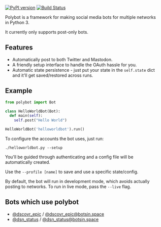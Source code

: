 [![PyPI version](https://badge.fury.io/py/polybot.svg)](https://badge.fury.io/py/polybot)
[![Build Status](https://travis-ci.org/russss/polybot.svg?branch=master)](https://travis-ci.org/russss/polybot)

Polybot is a framework for making social media bots for multiple
networks in Python 3.

It currently only supports post-only bots.

## Features

* Automatically post to both Twitter and Mastodon.
* A friendly setup interface to handle the OAuth hassle for you.
* Automatic state persistence - just put your state in the `self.state`
  dict and it'll get saved/restored across runs.

## Example

```python
from polybot import Bot

class HelloWorldBot(Bot):
  def main(self):
    self.post("Hello World")

HelloWorldBot('helloworldbot').run()
```

To configure the accounts the bot uses, just run:

    ./helloworldbot.py --setup

You'll be guided through authenticating and a config file will be
automatically created.

Use the `--profile [name]` to save and use a specific state/config.

By default, the bot will run in development mode, which avoids actually
posting to networks. To run in live mode, pass the `--live` flag.

## Bots which use polybot

* [@dscovr_epic](https://twitter.com/dscovr_epic) / [@dscovr_epic@botsin.space](https://botsin.space/@dscovr_epic)
* [@dsn_status](https://twitter.com/dsn_status) / [@dsn_status@botsin.space](https://botsin.space/@dsn_status)
